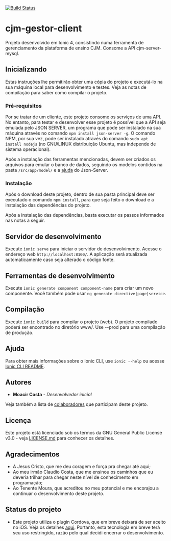 [![Build Status](https://travis-ci.org/moacircostajr/cjm-gestor-client.svg?branch=master)](https://travis-ci.org/moacircostajr/cjm-gestor-client)
# cjm-gestor-client
Projeto desenvolvido em Ionic 4, consistindo numa ferramenta de gerenciamento da plataforma de ensino CJM. Consome a API cjm-server-mysql.

## Inicializando

Estas instruções lhe permitirão obter uma cópia do projeto e executá-lo na sua máquina local para desenvolvimento e testes. Veja as notas de compilação para saber como compilar o projeto.

### Pré-requisitos

Por se tratar de um cliente, este projeto consome os serviços de uma API. No entanto, para testar e desenvolver esse projeto é possível que a API seja emulada pelo JSON SERVER, um programa que pode ser instalado na sua máquina através no comando `npm install json-server -g`. O comando NPM, por sua vez, pode ser instalado através do comando `sudo apt install nodejs` (no GNU/LINUX distribuição Ubuntu, mas independe de sistema operacional).

Após a instalação das ferramentas mencionadas, devem ser criados os arquivos para emular o banco de dados, seguindo os modelos contidos na pasta `/src/app/model/` e a [ajuda](https://github.com/typicode/json-server/blob/master/README.md) do Json-Server.


### Instalação

Após o download deste projeto, dentro de sua pasta principal deve ser executado o comando `npm install`, para que seja feito o download e a instalação das dependências do projeto.

Após a instalação das dependências, basta executar os passos informados nas notas a seguir.

## Servidor de desenvolvimento

Execute `ionic serve` para iniciar o servidor de desenvolvimento. Acesse o endereço web `http://localhost:8100/`. A aplicação será atualizada automaticamente caso seja alterado o código fonte.

## Ferramentas de desenvolvimento

Execute `ionic generate component component-name` para criar um novo componente. Você também pode usar `ng generate directive|page|service`.

## Compilação

Execute `ionic build` para compilar o projeto (web). O projeto compilado poderá ser encontrado no diretório www/. Use --prod para uma compilação de produção.

## Ajuda

Para obter mais informações sobre o Ionic CLI, use `ionic --help` ou acesse [Ionic CLI README](https://github.com/ionic-team/ionic-cli/blob/develop/README.md).

## Autores

* **Moacir Costa** - *Desenvolvedor inicial*

Veja também a lista de [colaboradores](https://github.com/moacircostajr/cjm-gestor-client/graphs/contributors) que participam deste projeto.

## Licença

Este projeto está licenciado sob os termos da GNU General Public License v3.0 - veja [LICENSE.md](https://github.com/moacircostajr/cjm-gestor-client/blob/master/LICENSE) para conhecer os detalhes.

## Agradecimentos

* A Jesus Cristo, que me deu coragem e força pra chegar até aqui;
* Ao meu irmão Claudio Costa, que me ensinou os caminhos que eu deveria trilhar para chegar neste nível de conhecimento em programação;
* Ao Tenente Moura, que acreditou no meu potencial e me encorajou a continuar o desenvolvimento deste projeto.

## Status do projeto

* Este projeto utiliza o plugin Cordova, que em breve deixará de ser aceito no iOS. Veja os detalhes [aqui](https://github.com/ionic-team/capacitor/issues/1912). Portanto, esta tecnologia em breve terá seu uso restringido, razão pelo qual decidi encerrar o desenvolvimento.
